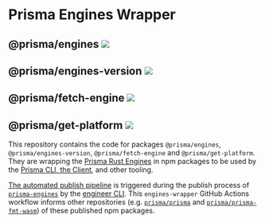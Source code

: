 # Prisma Engines Wrapper

<div>
  <h2>@prisma/engines
    <a href="https://www.npmjs.com/package/@prisma/engines">
      <img src="https://img.shields.io/npm/v/@prisma/engines.svg?style=flat" />
    </a>
  </h2>
  <h2>@prisma/engines-version
    <a href="https://www.npmjs.com/package/@prisma/engines-version">
      <img src="https://img.shields.io/npm/v/@prisma/engines-version.svg?style=flat" />
    </a>
  </h2>
  <h2>@prisma/fetch-engine
    <a href="https://www.npmjs.com/package/@prisma/fetch-engine">
      <img src="https://img.shields.io/npm/v/@prisma/fetch-engine.svg?style=flat" />
    </a>
  </h2>
  <h2>@prisma/get-platform
    <a href="https://www.npmjs.com/package/@prisma/get-platform">
      <img src="https://img.shields.io/npm/v/@prisma/get-platform.svg?style=flat" />
    </a>
  </h2>
</div>
  
This repository contains the code for packages `@prisma/engines`, `@prisma/engines-version`, `@prisma/fetch-engine` and `@prisma/get-platform`. They are wrapping the [Prisma Rust Engines](https://github.com/prisma/prisma-engines) in npm packages to be used by the [Prisma CLI, the Client](https://github.com/prisma/prisma), and other tooling.

[The automated publish pipeline](https://github.com/prisma/engines-wrapper/actions/workflows/publish-engines.yml) is triggered during the publish process of [`prisma-engines`](https://github.com/prisma/prisma-engines) by the [engineer CLI](https://github.com/prisma/engineer/blob/main/src/trigger/mod.rs).
This `engines-wrapper` GitHub Actions workflow informs other repositories (e.g. [`prisma/prisma`](https://github.com/prisma/prisma) and [`prisma/prisma-fmt-wasm`](https://github.com/prisma/prisma-fmt-wasm)) of these published npm packages.
